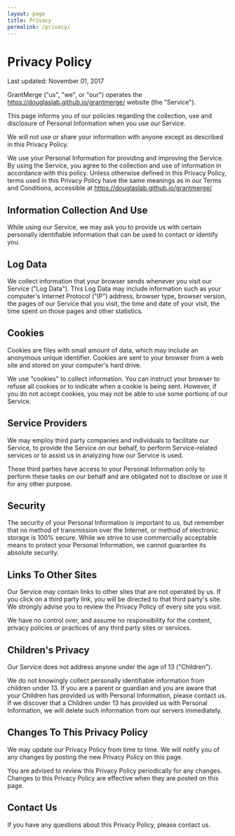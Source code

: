 ```yaml
---
layout: page
title: Privacy
permalink: /privacy/
---
```


Privacy Policy
==============

Last updated: November 01, 2017

GrantMerge ("us", "we", or "our") operates the
https://douglaslab.github.io/grantmerge/ website (the "Service").

This page informs you of our policies regarding the collection, use and
disclosure of Personal Information when you use our Service.

We will not use or share your information with anyone except as described in
this Privacy Policy.

We use your Personal Information for providing and improving the Service. By
using the Service, you agree to the collection and use of information in
accordance with this policy. Unless otherwise defined in this Privacy Policy,
terms used in this Privacy Policy have the same meanings as in our Terms and
Conditions, accessible at https://douglaslab.github.io/grantmerge/

Information Collection And Use
------------------------------

While using our Service, we may ask you to provide us with certain personally
identifiable information that can be used to contact or identify you.

Log Data
--------

We collect information that your browser sends whenever you visit our Service
("Log Data"). This Log Data may include information such as your computer's
Internet Protocol ("IP") address, browser type, browser version, the pages of
our Service that you visit, the time and date of your visit, the time spent on
those pages and other statistics.

Cookies
-------

Cookies are files with small amount of data, which may include an anonymous
unique identifier. Cookies are sent to your browser from a web site and stored
on your computer's hard drive.

We use "cookies" to collect information. You can instruct your browser to
refuse all cookies or to indicate when a cookie is being sent. However, if you
do not accept cookies, you may not be able to use some portions of our
Service.

Service Providers
-----------------

We may employ third party companies and individuals to facilitate our Service,
to provide the Service on our behalf, to perform Service-related services or
to assist us in analyzing how our Service is used.

These third parties have access to your Personal Information only to perform
these tasks on our behalf and are obligated not to disclose or use it for any
other purpose.

Security
--------

The security of your Personal Information is important to us, but remember
that no method of transmission over the Internet, or method of electronic
storage is 100% secure. While we strive to use commercially acceptable means
to protect your Personal Information, we cannot guarantee its absolute
security.

Links To Other Sites
--------------------

Our Service may contain links to other sites that are not operated by us. If
you click on a third party link, you will be directed to that third party's
site. We strongly advise you to review the Privacy Policy of every site you
visit.

We have no control over, and assume no responsibility for the content, privacy
policies or practices of any third party sites or services.

Children's Privacy
------------------

Our Service does not address anyone under the age of 13 ("Children").

We do not knowingly collect personally identifiable information from children
under 13. If you are a parent or guardian and you are aware that your Children
has provided us with Personal Information, please contact us. If we discover
that a Children under 13 has provided us with Personal Information, we will
delete such information from our servers immediately.

Changes To This Privacy Policy
------------------------------

We may update our Privacy Policy from time to time. We will notify you of any
changes by posting the new Privacy Policy on this page.

You are advised to review this Privacy Policy periodically for any changes.
Changes to this Privacy Policy are effective when they are posted on this
page.

Contact Us
----------

If you have any questions about this Privacy Policy, please contact us.
